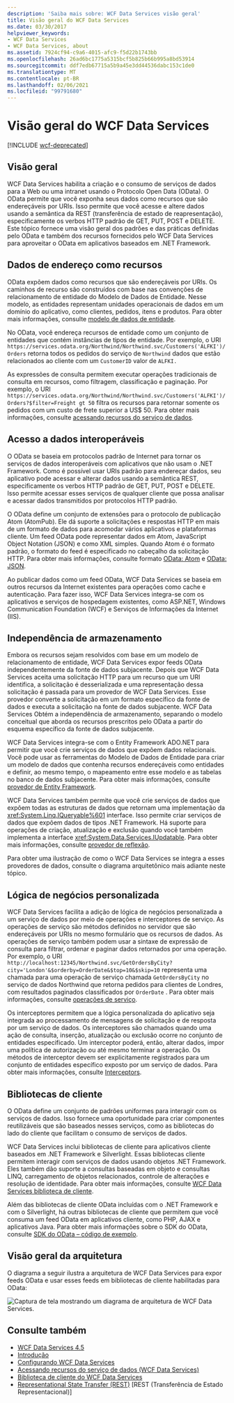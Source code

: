 ```yaml
---
description: 'Saiba mais sobre: WCF Data Services visão geral'
title: Visão geral do WCF Data Services
ms.date: 03/30/2017
helpviewer_keywords:
- WCF Data Services
- WCF Data Services, about
ms.assetid: 7924cf94-c9a6-4015-afc9-f5d22b1743bb
ms.openlocfilehash: 26ad6bc1775a5315bcf5b825b66b995a8bd53914
ms.sourcegitcommit: ddf7edb67715a5b9a45e3dd44536dabc153c1de0
ms.translationtype: MT
ms.contentlocale: pt-BR
ms.lasthandoff: 02/06/2021
ms.locfileid: "99791680"
---
```

# <a name="wcf-data-services-overview"></a>Visão geral do WCF Data Services

[!INCLUDE [wcf-deprecated](~/includes/wcf-deprecated.md)]

## <a name="overview"></a>Visão geral

WCF Data Services habilita a criação e o consumo de serviços de dados para a Web ou uma intranet usando o Protocolo Open Data (OData). O OData permite que você exponha seus dados como recursos que são endereçáveis por URIs. Isso permite que você acesse e altere dados usando a semântica da REST (transferência de estado de reapresentação), especificamente os verbos HTTP padrão de GET, PUT, POST e DELETE. Este tópico fornece uma visão geral dos padrões e das práticas definidas pelo OData e também dos recursos fornecidos pelo WCF Data Services para aproveitar o OData em aplicativos baseados em .NET Framework.  
  
## <a name="address-data-as-resources"></a>Dados de endereço como recursos  

 OData expõem dados como recursos que são endereçáveis por URIs. Os caminhos de recurso são construídos com base nas convenções de relacionamento de entidade do Modelo de Dados de Entidade. Nesse modelo, as entidades representam unidades operacionais de dados em um domínio do aplicativo, como clientes, pedidos, itens e produtos. Para obter mais informações, consulte [modelo de dados de entidade](../adonet/entity-data-model.md).  
  
 No OData, você endereça recursos de entidade como um conjunto de entidades que contém instâncias de tipos de entidade. Por exemplo, o URI `https://services.odata.org/Northwind/Northwind.svc/Customers('ALFKI')/Orders` retorna todos os pedidos do serviço de `Northwind` dados que estão relacionados ao cliente com um `CustomerID` valor de `ALFKI.`  
  
 As expressões de consulta permitem executar operações tradicionais de consulta em recursos, como filtragem, classificação e paginação. Por exemplo, o URI `https://services.odata.org/Northwind/Northwind.svc/Customers('ALFKI')/Orders?$filter=Freight gt 50` filtra os recursos para retornar somente os pedidos com um custo de frete superior a US$ 50. Para obter mais informações, consulte [acessando recursos do serviço de dados](accessing-data-service-resources-wcf-data-services.md).  
  
## <a name="interoperable-data-access"></a>Acesso a dados interoperáveis  

 O OData se baseia em protocolos padrão de Internet para tornar os serviços de dados interoperáveis com aplicativos que não usam o .NET Framework. Como é possível usar URIs padrão para endereçar dados, seu aplicativo pode acessar e alterar dados usando a semântica REST, especificamente os verbos HTTP padrão de GET, PUT, POST e DELETE. Isso permite acessar esses serviços de qualquer cliente que possa analisar e acessar dados transmitidos por protocolos HTTP padrão.  
  
O OData define um conjunto de extensões para o protocolo de publicação Atom (AtomPub). Ele dá suporte a solicitações e respostas HTTP em mais de um formato de dados para acomodar vários aplicativos e plataformas cliente. Um feed OData pode representar dados em Atom, JavaScript Object Notation (JSON) e como XML simples. Quando Atom é o formato padrão, o formato do feed é especificado no cabeçalho da solicitação HTTP. Para obter mais informações, consulte formato [OData: Atom](https://www.odata.org/documentation/odata-version-2-0/atom-format/) e [OData: JSON](https://www.odata.org/documentation/odata-version-2-0/json-format/).  
  
 Ao publicar dados como um feed OData, WCF Data Services se baseia em outros recursos da Internet existentes para operações como cache e autenticação. Para fazer isso, WCF Data Services integra-se com os aplicativos e serviços de hospedagem existentes, como ASP.NET, Windows Communication Foundation (WCF) e Serviços de Informações da Internet (IIS).  
  
## <a name="storage-independence"></a>Independência de armazenamento  

 Embora os recursos sejam resolvidos com base em um modelo de relacionamento de entidade, WCF Data Services expor feeds OData independentemente da fonte de dados subjacente. Depois que WCF Data Services aceita uma solicitação HTTP para um recurso que um URI identifica, a solicitação é desserializada e uma representação dessa solicitação é passada para um provedor de WCF Data Services. Esse provedor converte a solicitação em um formato específico da fonte de dados e executa a solicitação na fonte de dados subjacente. WCF Data Services Obtém a independência de armazenamento, separando o modelo conceitual que aborda os recursos prescritos pelo OData a partir do esquema específico da fonte de dados subjacente.  
  
 WCF Data Services integra-se com o Entity Framework ADO.NET para permitir que você crie serviços de dados que expõem dados relacionais. Você pode usar as ferramentas do Modelo de Dados de Entidade para criar um modelo de dados que contenha recursos endereçáveis como entidades e definir, ao mesmo tempo, o mapeamento entre esse modelo e as tabelas no banco de dados subjacente. Para obter mais informações, consulte [provedor de Entity Framework](entity-framework-provider-wcf-data-services.md).  
  
 WCF Data Services também permite que você crie serviços de dados que expõem todas as estruturas de dados que retornam uma implementação da <xref:System.Linq.IQueryable%601> interface. Isso permite criar serviços de dados que expõem dados de tipos .NET Framework. Há suporte para operações de criação, atualização e exclusão quando você também implementa a interface <xref:System.Data.Services.IUpdatable>. Para obter mais informações, consulte [provedor de reflexão](reflection-provider-wcf-data-services.md).  
  
 Para obter uma ilustração de como o WCF Data Services se integra a esses provedores de dados, consulte o diagrama arquitetônico mais adiante neste tópico.  
  
## <a name="custom-business-logic"></a>Lógica de negócios personalizada  

 WCF Data Services facilita a adição de lógica de negócios personalizada a um serviço de dados por meio de operações e interceptores de serviço. As operações de serviço são métodos definidos no servidor que são endereçáveis por URIs no mesmo formulário que os recursos de dados. As operações de serviço também podem usar a sintaxe de expressão de consulta para filtrar, ordenar e paginar dados retornados por uma operação. Por exemplo, o URI `http://localhost:12345/Northwind.svc/GetOrdersByCity?city='London'&$orderby=OrderDate&$top=10&$skip=10` representa uma chamada para uma operação de serviço chamada `GetOrdersByCity` no serviço de dados Northwind que retorna pedidos para clientes de Londres, com resultados paginados classificados por `OrderDate` . Para obter mais informações, consulte [operações de serviço](service-operations-wcf-data-services.md).  
  
 Os interceptores permitem que a lógica personalizada do aplicativo seja integrada ao processamento de mensagens de solicitação e de resposta por um serviço de dados. Os interceptores são chamados quando uma ação de consulta, inserção, atualização ou exclusão ocorre no conjunto de entidades especificado. Um interceptor poderá, então, alterar dados, impor uma política de autorização ou até mesmo terminar a operação. Os métodos de interceptor devem ser explicitamente registrados para um conjunto de entidades específico exposto por um serviço de dados. Para obter mais informações, consulte [Interceptors](interceptors-wcf-data-services.md).  
  
## <a name="client-libraries"></a>Bibliotecas de cliente  

 O OData define um conjunto de padrões uniformes para interagir com os serviços de dados. Isso fornece uma oportunidade para criar componentes reutilizáveis que são baseados nesses serviços, como as bibliotecas do lado do cliente que facilitam o consumo de serviços de dados.  
  
 WCF Data Services inclui bibliotecas de cliente para aplicativos cliente baseados em .NET Framework e Silverlight. Essas bibliotecas cliente permitem interagir com serviços de dados usando objetos .NET Framework. Eles também dão suporte a consultas baseadas em objeto e consultas LINQ, carregamento de objetos relacionados, controle de alterações e resolução de identidade. Para obter mais informações, consulte [WCF Data Services biblioteca de cliente](wcf-data-services-client-library.md).  
  
 Além das bibliotecas de cliente OData incluídas com o .NET Framework e com o Silverlight, há outras bibliotecas de cliente que permitem que você consuma um feed OData em aplicativos cliente, como PHP, AJAX e aplicativos Java. Para obter mais informações sobre o SDK do OData, consulte [SDK do OData – código de exemplo](https://www.odata.org/ecosystem/#sdk).
  
## <a name="architecture-overview"></a>Visão geral da arquitetura  

 O diagrama a seguir ilustra a arquitetura de WCF Data Services para expor feeds OData e usar esses feeds em bibliotecas de cliente habilitadas para OData:  
  
 ![Captura de tela mostrando um diagrama de arquitetura de WCF Data Services.](./media/wcf-data-services-overview/windows-communication-foundation-data-services-architecture.gif)  
  
## <a name="see-also"></a>Consulte também

- [WCF Data Services 4.5](index.md)
- [Introdução](getting-started-with-wcf-data-services.md)
- [Configurando WCF Data Services](defining-wcf-data-services.md)
- [Acessando recursos do serviço de dados (WCF Data Services)](/previous-versions/dotnet/netframework-4.0/dd728283(v=vs.100))
- [Biblioteca de cliente do WCF Data Services](wcf-data-services-client-library.md)
- [Representational State Transfer (REST)](https://www.ics.uci.edu/~fielding/pubs/dissertation/rest_arch_style.htm) [REST (Transferência de Estado Representacional)]
